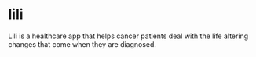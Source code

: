 # lili
Lili is a healthcare app that helps cancer patients deal with the life altering changes that come when they are diagnosed.
